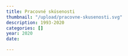 ```yaml
---
title: Pracovné skúsenosti
thumbnail: "/upload/pracovne-skusenosti.svg"
description: 1993-2020
categories: []
year: 2020
date: 

---
```

